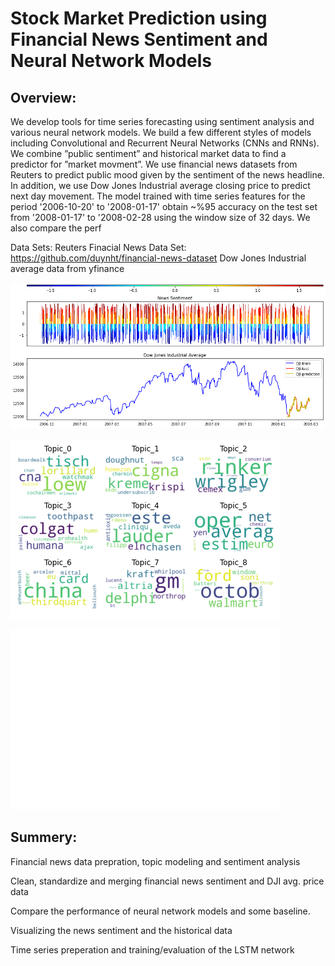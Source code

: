 # Stock Market Prediction using Financial News Sentiment and Neural Network Models


## Overview:

We develop tools for time series forecasting using sentiment analysis and various neural network models.
We build a few different styles of models including Convolutional and Recurrent Neural Networks (CNNs and RNNs). We combine ”public sentiment” and historical market data to find a predictor for ”market movment”. We use financial news datasets from Reuters to predict public mood given by the sentiment of the news headline. In addition, we use Dow Jones Industrial average closing price to predict next day movement. The model trained with time series features for the period '2006-10-20' to '2008-01-17' obtain ~%95 accuracy on the test set from '2008-01-17' to '2008-02-28 using the window size of 32 days. We also compare the perf

Data Sets:
Reuters Finacial News Data Set: https://github.com/duynht/financial-news-dataset
Dow Jones Industrial average data from yfinance

![plots](https://github.com/kochoravi/news-sentiment-stock-prediction/blob/master/DJI-prediction-plots.png?raw=true)

![plots](https://github.com/kochoravi/news-sentiment-stock-prediction/blob/master/wc-topis-plot.png?raw=true)

![plots](https://github.com/kochoravi/news-sentiment-stock-prediction/blob/master/model-performance-plot.png?raw=true)

## Summery:

Financial news data prepration, topic modeling and sentiment analysis

Clean, standardize and merging financial news sentiment and DJI avg. price data

Compare the performance of neural network models and some baseline.

Visualizing the news sentiment and the historical data

Time series preperation and training/evaluation of the LSTM network 

